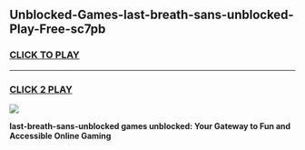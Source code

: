
## Unblocked-Games-last-breath-sans-unblocked-Play-Free-sc7pb
<h3>
<a href="https://premium76.site?title=last-breath-sans-unblocked&ref=19M">CLICK TO PLAY</a></h3>
<hr>

<h3>
<a href="https://premium76.site?title=last-breath-sans-unblocked&ref=19M">CLICK 2 PLAY</a>
  
</h3>

<a href="https://premium76.site?title=last-breath-sans-unblocked&ref=19M"><img src="https://clearcache.store/games.png"></a>


**last-breath-sans-unblocked games unblocked: Your Gateway to Fun and Accessible Online Gaming**
